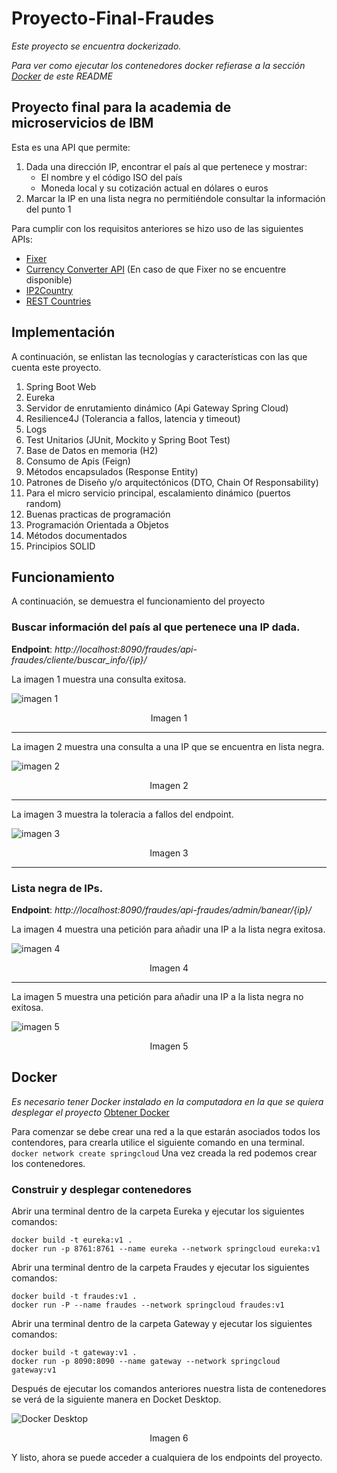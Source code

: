 # Proyecto-Final-Fraudes
_Este proyecto se encuentra dockerizado._

_Para ver como ejecutar los contenedores docker refierase a la sección [Docker](#docker) de este README_
## Proyecto final para la academia de microservicios de IBM
Esta es una API que permite:
1. Dada una dirección IP, encontrar el país al que pertenece y mostrar:
   - El nombre y el código ISO del país
   - Moneda local y su cotización actual en dólares o euros
2. Marcar la IP en una lista negra no permitiéndole consultar la información del punto 1

Para cumplir con los requisitos anteriores se hizo uso de las siguientes APIs:
- [Fixer](https://fixer.io/) 
- [Currency Converter API](https://free.currencyconverterapi.com/) (En caso de que Fixer no se encuentre disponible)
- [IP2Country](https://ip2country.info/)
- [REST Countries](https://restcountries.com/)

## Implementación
A continuación, se enlistan las tecnologías y características con las que cuenta este proyecto.
1. Spring Boot Web
2. Eureka
3. Servidor de enrutamiento dinámico (Api Gateway Spring Cloud)
3. Resilience4J (Tolerancia a fallos, latencia y timeout)
4. Logs
5. Test Unitarios (JUnit, Mockito y Spring Boot Test)
6. Base de Datos en memoria (H2)
7. Consumo de Apis (Feign)
8. Métodos encapsulados (Response Entity)
9. Patrones de Diseño y/o arquitectónicos (DTO, Chain Of Responsability)
10. Para el micro servicio principal, escalamiento dinámico (puertos random)
11. Buenas practicas de programación
12. Programación Orientada a Objetos
13. Métodos documentados
15. Principios SOLID

## Funcionamiento
A continuación, se demuestra el funcionamiento del proyecto

### Buscar información del país al que pertenece una IP dada.

**Endpoint**: _http://localhost:8090/fraudes/api-fraudes/cliente/buscar_info/{ip}/_

La imagen 1 muestra una consulta exitosa.

![imagen 1](https://user-images.githubusercontent.com/25095612/156478285-3d3ac3f0-3c78-48c7-8170-4e867bab01cf.png)
<p align="center">
   Imagen 1
</p>

------------------------------------------------------------

La imagen 2 muestra una consulta a una IP que se encuentra en lista negra.


![imagen 2](https://user-images.githubusercontent.com/25095612/156472837-0098060a-1a6a-4109-9185-ca4bd49a7bd7.png)
<p align="center">
   Imagen 2
</p>

------------------------------------------------------------

La imagen 3 muestra la toleracia a fallos del endpoint.


![imagen 3](https://user-images.githubusercontent.com/25095612/156473261-c4cd2825-1c8a-41eb-95be-4c1732b998f2.png)
<p align="center">
   Imagen 3
</p>

------------------------------------------------------------

### Lista negra de IPs.
**Endpoint**: _http://localhost:8090/fraudes/api-fraudes/admin/banear/{ip}/_

La imagen 4 muestra una petición para añadir una IP a la lista negra exitosa.


![imagen 4](https://user-images.githubusercontent.com/25095612/156473579-68d0a418-f220-4117-96c0-30e26e6a4d71.png)
<p align="center">
   Imagen 4
</p>

------------------------------------------------------------

La imagen 5 muestra una petición para añadir una IP a la lista negra no exitosa.


![imagen 5](https://user-images.githubusercontent.com/25095612/156473673-11c6fc01-32f1-4be9-a1ad-a765e90cb4d4.png)
<p align="center">
   Imagen 5
</p>

## Docker
_Es necesario tener Docker instalado en la computadora en la que se quiera desplegar el proyecto_ [Obtener Docker](https://www.docker.com/get-started)

Para comenzar se debe crear una red a la que estarán asociados todos los contendores, para crearla utilice el siguiente comando en una terminal.
`docker network create springcloud`
Una vez creada la red podemos crear los contenedores.

### Construir y desplegar contenedores
Abrir una terminal dentro de la carpeta Eureka y ejecutar los siguientes comandos:
   ```
   docker build -t eureka:v1 .
   docker run -p 8761:8761 --name eureka --network springcloud eureka:v1
   ```
Abrir una terminal dentro de la carpeta Fraudes y ejecutar los siguientes comandos:
   ```
   docker build -t fraudes:v1 .
   docker run -P --name fraudes --network springcloud fraudes:v1
   ```
Abrir una terminal dentro de la carpeta Gateway y ejecutar los siguientes comandos:
   ```
   docker build -t gateway:v1 .
   docker run -p 8090:8090 --name gateway --network springcloud gateway:v1
   ```  
Después de ejecutar los comandos anteriores nuestra lista de contenedores se verá de la siguiente manera en Docket Desktop.

![Docker Desktop](https://user-images.githubusercontent.com/25095612/156476062-6c8d967f-178e-4a62-a2ac-504ebf5884f3.png)
<p align="center">
   Imagen 6
</p>

Y listo, ahora se puede acceder a cualquiera de los endpoints del proyecto.
